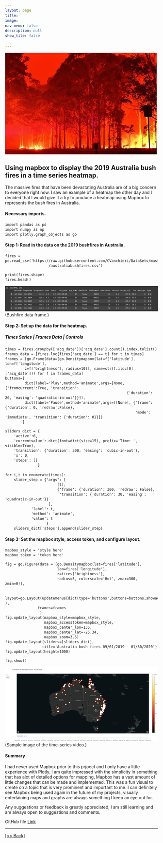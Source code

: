 ```yaml
---
layout: page
title:
image: 
nav-menu: false
description: null
show_tile: false

---
```


![AustraliaBushFiresHeader1](/assets/images/ABFHeader.jpg) <br>
## Using mapbox to display the 2019 Australia bush fires in a time series heatmap.

The massive fires that have been devastating Australia are of a big concern to everyone right now.  I saw an example of a heatmap the other day and I decided that I would give it a try to produce a heatmap using Mapbox to represents the bush fires in Australia.

#### Necessary imports.
```
import pandas as pd
import numpy as np
import plotly.graph_objects as go
```

#### Step 1: Read in the data on the 2019 bushfires in Australia.
```
fires = pd.read_csv('https://raw.githubusercontent.com/CVanchieri/DataSets/master/Labs/AustraliaBushFires
                    /australiabushfires.csv')
```
```
print(fires.shape)
fires.head()
```
![AustraliaBushFires](/assets/images/ABF1.png) <br>
(Bushfire data frame.)

#### Step 2: Set up the data for the heatmap.
##### Times Series | Frames Data | Controls 
```
times = fires.groupby(['acq_date'])['acq_date'].count().index.tolist()
frames_data = [fires.loc[fires['acq_date'] == t] for t in times]
frames = [go.Frame(data=[go.Densitymapbox(lat=f['latitude'], lon=f['longitude'], 
         z=f['brightness'], radius=10)], name=str(f.iloc[0]['acq_date'])) for f in frames_data]
buttons=[
         dict(label='Play',method='animate',args=[None, {'fromcurrent':True, 'transition': 
                                                        {'duration': 20, 'easing': 'quadratic-in-out'}}]),
         dict(label='Pause',method='animate',args=[[None], {'frame': {'duration': 0, 'redraw':False},
                                                            'mode': 'immediate', 'transition': {'duration': 0}}])
        ]
```
```
sliders_dict = {
    'active':0,
    'currentvalue': dict(font=dict(size=15), prefix='Time: ', visible=True),
    'transition': {'duration': 300, 'easing': 'cubic-in-out'},
    'x': 0,
    'steps': []
               }

for i,t in enumerate(times):
    slider_step = {"args": [
                        [t],
                        {'frame': {'duration': 300, 'redraw': False},    
                         'transition': {'duration': 30, 'easing': 'quadratic-in-out'}}
                    ],
            'label': t,
            'method': 'animate',
            'value': t
                   }
    sliders_dict['steps'].append(slider_step)
```

#### Step 3: Set the mapbox style, access token, and configure layout.
```
mapbox_style = 'style here'
mapbox_token = 'token here'
```
```
fig = go.Figure(data = [go.Densitymapbox(lat=fires['latitude'], 
                        lon=fires['longitude'],                              
                        z=fires['brightness'], 
                        radius=5, colorscale='Hot', zmax=300, zmin=0)],
                        
               layout=go.Layout(updatemenus[dict(type='buttons',buttons=buttons,showactive=True)] ), 
               frames=frames
                )
fig.update_layout(mapbox_style=mapbox_style, 
                  mapbox_accesstoken=mapbox_style,
                  mapbox_center_lon=135,
                  mapbox_center_lat=-25.34,
                  mapbox_zoom=3.5)
fig.update_layout(sliders=[sliders_dict],
                 title='Australia bush fires 09/01/2019 - 01/30/2020')
fig.update_layout(height=1000)
```
```
fig.show()
```
![AustraliaBushFires](/assets/images/ABF2.png) <br>
(Sample image of the time-series video.)

#### Summary
I had never used Mapbox prior to this prjoect and I only have a little experience with Plotly.  I am quite impressed with the simplicity in something that has alot of detailed options for mapping, Mapbox has a vast amount of little changes that can be made and implemented.  This was a fun visual to create on a topic that is very prominent and important to me.  I can definitely see Mapbox being used again in the future of my projects, visually entertaining maps and graphs are always something I keep an eye out for.

Any suggestions or feedback is greatly appreciated, I am still learning and am always open to suggestions and comments.

GitHub file
[Link]({{'https://github.com/CVanchieri/DSPortfolio/blob/master/posts/AustraliaBushFiresMapBox/AustraliaBushFiresMapBoxHeatMap.ipynb'}})




---
[[<< Back]](https://cvanchieri.github.io/DSPortfolio/TileD_Visualizations.html)
